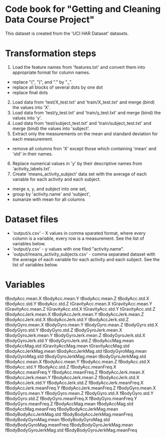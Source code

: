 # Code book for "Getting and Cleaning Data Course Project"

This dataset is created from the 'UCI HAR Dataset' datasets. 

Transformation steps
====================

1. Load the feature names from 'features.txt' and convert them into appropriate format for column names.
+ replace "(", ")", and "." by "_".
+ replace all blocks of several dots by one dot
+ replace final dots
2. Load data from 'test/X_test.txt' and 'train/X_test.txt' and merge (bind) the values into 'X'.
3. Load data from 'test/y_test.txt' and 'train/y_test.txt' and merge (bind) the values into 'y'.
4. Load data from 'test/subject_test.txt' and 'train/subject_test.txt' and merge (bind) the values into 'subject'.
5. Extract only the measurements on the mean and standard deviation for each measurement.
+ remove all columns fron 'X' except those which containing 'mean' and 'std' in their names.
6. Replace numerical values in 'y' by their descriptive names from 'activity_labels.txt'.
7. Create 'means_activity_subject' data set with the average of each variable for each activity and each subject.
+ merge x, y, and subject into one set, 
+ group by 'activity.name' and 'subject', 
+ sumarize with mean for all columns

Dataset files
=============

 - 'output/x.csv' - X values in comma sparated format, where every column is a variable, every row is a measurement. See the list of variables below.
 - 'output/y.csv' - y values with one filed "activity.name".
 - 'output/means_activity_subjects.csv' - comma separated dataset with the average of each variable for each activity and each subject. See the list of variables below.

Variables
=========

tBodyAcc.mean.X
tBodyAcc.mean.Y
tBodyAcc.mean.Z
tBodyAcc.std.X
tBodyAcc.std.Y
tBodyAcc.std.Z
tGravityAcc.mean.X
tGravityAcc.mean.Y
tGravityAcc.mean.Z
tGravityAcc.std.X
tGravityAcc.std.Y
tGravityAcc.std.Z
tBodyAccJerk.mean.X
tBodyAccJerk.mean.Y
tBodyAccJerk.mean.Z
tBodyAccJerk.std.X
tBodyAccJerk.std.Y
tBodyAccJerk.std.Z
tBodyGyro.mean.X
tBodyGyro.mean.Y
tBodyGyro.mean.Z
tBodyGyro.std.X
tBodyGyro.std.Y
tBodyGyro.std.Z
tBodyGyroJerk.mean.X
tBodyGyroJerk.mean.Y
tBodyGyroJerk.mean.Z
tBodyGyroJerk.std.X
tBodyGyroJerk.std.Y
tBodyGyroJerk.std.Z
tBodyAccMag.mean
tBodyAccMag.std
tGravityAccMag.mean
tGravityAccMag.std
tBodyAccJerkMag.mean
tBodyAccJerkMag.std
tBodyGyroMag.mean
tBodyGyroMag.std
tBodyGyroJerkMag.mean
tBodyGyroJerkMag.std
fBodyAcc.mean.X
fBodyAcc.mean.Y
fBodyAcc.mean.Z
fBodyAcc.std.X
fBodyAcc.std.Y
fBodyAcc.std.Z
fBodyAcc.meanFreq.X
fBodyAcc.meanFreq.Y
fBodyAcc.meanFreq.Z
fBodyAccJerk.mean.X
fBodyAccJerk.mean.Y
fBodyAccJerk.mean.Z
fBodyAccJerk.std.X
fBodyAccJerk.std.Y
fBodyAccJerk.std.Z
fBodyAccJerk.meanFreq.X
fBodyAccJerk.meanFreq.Y
fBodyAccJerk.meanFreq.Z
fBodyGyro.mean.X
fBodyGyro.mean.Y
fBodyGyro.mean.Z
fBodyGyro.std.X
fBodyGyro.std.Y
fBodyGyro.std.Z
fBodyGyro.meanFreq.X
fBodyGyro.meanFreq.Y
fBodyGyro.meanFreq.Z
fBodyAccMag.mean
fBodyAccMag.std
fBodyAccMag.meanFreq
fBodyBodyAccJerkMag.mean
fBodyBodyAccJerkMag.std
fBodyBodyAccJerkMag.meanFreq
fBodyBodyGyroMag.mean
fBodyBodyGyroMag.std
fBodyBodyGyroMag.meanFreq
fBodyBodyGyroJerkMag.mean
fBodyBodyGyroJerkMag.std
fBodyBodyGyroJerkMag.meanFreq

